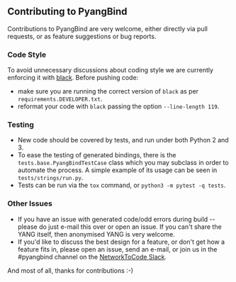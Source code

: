 ## Contributing to PyangBind

Contributions to PyangBind are very welcome, either directly via pull requests, or as feature suggestions or bug reports.

### Code Style

To avoid unnecessary discussions about coding style we are currently enforcing it with [black](https://github.com/ambv/black). Before pushing code:

* make sure you are running the correct version of `black` as per `requirements.DEVELOPER.txt`.
* reformat your code with `black` passing the option `--line-length 119`.

### Testing

 * New code should be covered by tests, and run under both Python 2 and 3.
 * To ease the testing of generated bindings, there is the `tests.base.PyangBindTestCase` class which
 you may subclass in order to automate the process. A simple example of its usage can be seen in
 `tests/strings/run.py`.
 * Tests can be run via the `tox` command, or `python3 -m pytest -q tests`.

### Other Issues

 * If you have an issue with generated code/odd errors during build -- please do just e-mail this over or open an issue.
   If you can't share the YANG itself, then anonymised YANG is very welcome.
 * If you'd like to discuss the best design for a feature, or don't get how a feature fits in, please open an issue,
   send an e-mail, or join us in the #pyangbind channel on the
   [NetworkToCode Slack](https://networktocode.slack.com/).

And most of all, thanks for contributions :-)
